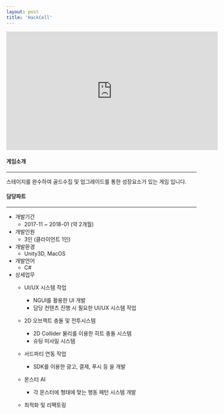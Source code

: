 ```yaml
---
layout: post
title: 'HackCell'
---
```


<iframe width="560" height="315" src="https://www.youtube.com/embed/8r1IGyQfBlo" title="YouTube video player" frameborder="0" allow="accelerometer; autoplay; clipboard-write; encrypted-media; gyroscope; picture-in-picture" allowfullscreen></iframe>


#### 게임소개

----------------------------

스테이지를 완수하여 골드수집 및 업그레이드를 통한 성장요소가 있는 게임 입니다.

#### 담당파트

----------------------------

* 개발기간
  * 2017-11 ~ 2018-01 (약 2개월)
* 개발인원
  * 3인 (클라이언트 1인)
* 개발환경
  * Unity3D, MacOS
* 개발언어
  * C#
* 상세업무 
	* UI/UX 시스템 작업 
		* NGUI를 활용한 UI 개발
		* 담당 컨텐츠 진행 시 필요한 UI/UX 시스템 작업

	* 2D 오브젝트 충돌 및 전투시스템
		* 2D Collider 물리를 이용한 히트 충돌 시스템
		* 슈팅 미사일 시스템

	* 서드파티 연동 작업
		* SDK를 이용한 광고, 결제, 푸시 등 을 개발

	* 몬스터 AI
		* 각 몬스터에 형태에 맞는 행동 패턴 시스템 개발
	
	* 최적화 및 리팩토링